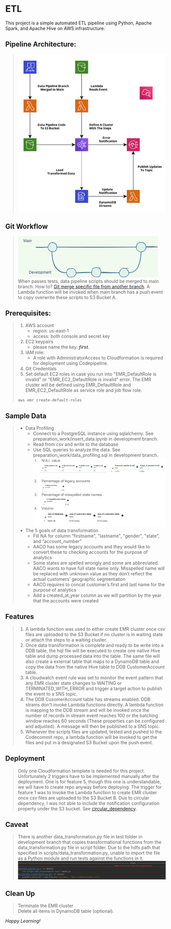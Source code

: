 # ETL
This project is a simple automated ETL pipeline using Python, Apache Spark, and Apache Hive on AWS infrastructure. 

## Pipeline Architecture:
> ![pipeline_architecture](./images/pipeline_architecture.png)

## Git Workflow
> ![git_workflow_diagram](./images/git_workflow_diagram.png)  
When passes tests, data pipeline scripts should be merged to main branch. How to? [Git merge specific file from another branch](https://dev.to/alexruzenhack/git-merge-specific-file-from-another-branch-dl). A Lambda function will be invoked when main branch has a push event to copy overwrite these scripts to S3 Bucket A. 

## Prerequisites:
> 1. AWS account
>    - region: us-east-1
>    - access: both console and secret key 
> 2. EC2 keypairs
>    - please name the key: ***first***.
> 3. IAM role:
>    - A role with AdministratorAccess to Cloudformation is required for deployment using Codepipeline.    
> 4. Git Credentials
> 5. Set default EC2 roles in case you run into "EMR_DefaultRole is invalid" or "EMR_EC2_DefaultRole is invalid" error. The EMR cluster will be defined using EMR_DefaultRole and EMR_EC2_DefaultRole as service role and job flow role.
> ```
> aws emr create-default-roles
> ```

## Sample Data
> - Data Profiling 
>   - Connect to a PostgreSQL instance using sqlalchemy. See preparation_work/insert_data.ipynb in development branch. 
>   - Read from csv and write to the database 
>   - Use SQL queries to analyze the data. See preparation_work/data_profiling.sql in development branch.   
>    ![data_profiling](./images/data_profiling.png)
> - The 5 goals of data transformation
>   - Fill NA for column “firstname", "lastname", "gender", "state", and “account_number”
>   - AACO has some legacy accounts and they would like to convert these to checking accounts for the purpose of analytics 
>   - Some states are spelled wrongly and some are abbreviated. AACO wants to have full state name only. Misspelled name will be replaced with unknown value as they 
>     don’t reflect the actual customers’ geographic segmentation
>   - AACO requires to concat customer’s first and last name for the purpose of analytics 
>   - Add a created_at_year column as we will partition by the year that the accounts were created

## Features
> 1. A lambda function was used to either create EMR cluster once csv files are uploaded to the S3 Bucket if no cluster is in waiting state or attach the steps to a waiting cluster.
> 2. Once data transformation is complete and ready to be write into a DDB table, the hql file will be executed to create one native Hive table and dump processed data into the table. The same file will also create a external table that maps to a DynamoDB table and copy the data from the native Hive table to DDB CustomerAccount table.
> 3. A cloudwatch event rule was set to monitor the event pattern that any EMR cluster state changes to WAITING or TERMINATED_WITH_ERROR and trigger a target action to publish the event to a SNS topic.
> 4. The DDB CusomerAccount table has streams enabled. DDB strams don't invoke Lambda functions directly. A lambda function is mapping to the DDB stream and will be invoked once the number of records in stream event reaches 100 or the batching window reaches 60 seconds (These properties can be configured and adjusted). A message will then be published to a SNS topic. 
> 5. Whenever the scripts files are updated, tested and pushed to the Codecommit repo, a lambda function will be invoked to get the files and put in a designated S3 Bucket upon the push event.

## Deployment
> Only one Cloudformation template is needed for this project. Unfortunately 2 triggers have to be implemented manually after the deployment. One is for feature 5, though this one is understandable, we will have to create repo anyway before deploying. The trigger for feature 1 was to invoke the Lambda function to create EMR cluster once csv files are uploaded to the S3 Bucket B. Due to circular dependency, I was not able to include the notification configuration property under the S3 bucket. See [circular_dependency](https://docs.aws.amazon.com/AWSCloudFormation/latest/UserGuide/aws-properties-s3-bucket-notificationconfig.html).

## Caveat
> There is another data_transformation.py file in test folder in development branch that copies transformational functions from the data_transformation.py file in script folder. Due to the hdfs path that specified in scripts/data_transformation.py, unable to import the file as a Python module and run tests against the functions in it.
> ![caveat](./images/caveat.png)

## Clean Up
> Terminate the EMR cluster   
> Delete all items in DynamoDB table (optional).

*Happy Learning!*

